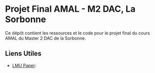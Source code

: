 # Projet Final AMAL - M2 DAC, La Sorbonne

Ce dépôt contient les ressources et le code pour le projet final du cours AMAL du Master 2 DAC de la Sorbonne.

## Liens Utiles

- [LMU Paper](https://proceedings.neurips.cc/paper/2019/file/952285b9b7e7a1be5aa7849f32ffff05-Paper.pdf):
